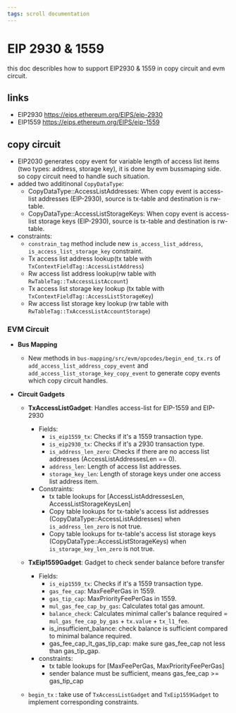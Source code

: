 ```yaml
---
tags: scroll documentation
---
```


# EIP 2930 & 1559
this doc describles how to support EIP2930 & 1559 in copy circuit and evm circuit.
## links
  - EIP2930 https://eips.ethereum.org/EIPS/eip-2930
  - EIP1559 https://eips.ethereum.org/EIPS/eip-1559

## copy circuit
  - EIP2030 generates copy event for variable length of access list items (two types: address, storage key), it is done by evm bussmaping side. so copy circuit need to handle such situation.
  - added two additinonal `CopyDataType`: 
    - CopyDataType::AccessListAddresses:  When copy event is access-list addresses (EIP-2930), source is tx-table and destination is rw-table.
    - CopyDataType::AccessListStorageKeys: When copy event is access-list storage keys (EIP-2930), source is  tx-table and destination is rw-table.
  - constraints: 
    - `constrain_tag` method include new `is_access_list_address`, `is_access_list_storage_key` constraint.
    - Tx access list address lookup(tx table with `TxContextFieldTag::AccessListAddress`)
    - Rw access list address lookup(rw table with `RwTableTag::TxAccessListAccount`)
    - Tx access list storage key lookup (tx table with `TxContextFieldTag::AccessListStorageKey`)
    - Rw access list storage key lookup (rw table with `RwTableTag::TxAccessListAccountStorage`)

### EVM Circuit

- **Bus Mapping**
  - New methods in `bus-mapping/src/evm/opcodes/begin_end_tx.rs` of `add_access_list_address_copy_event` and `add_access_list_storage_key_copy_event` to generate copy events which copy circuit handles.

- **Circuit Gadgets**
  - **TxAccessListGadget**: Handles access-list for EIP-1559 and EIP-2930
    - Fields:
      - `is_eip1559_tx`: Checks if it's a 1559 transaction type.
      - `is_eip2930_tx`: Checks if it's a 2930 transaction type.
      - `is_address_len_zero`: Checks if there are no access list addresses (AccessListAddressesLen == 0).
      - `address_len`: Length of access list addresses.
      - `storage_key_len`: Length of storage keys under one access list address item.
    - Constraints:
      - tx table lookups for [AccessListAddressesLen, AccessListStorageKeysLen]
      - Copy table lookups for tx-table's access list addresses (CopyDataType::AccessListAddresses) when `is_address_len_zero` is not true.
      - Copy table lookups for tx-table's access list storage keys (CopyDataType::AccessListStorageKeys) when `is_storage_key_len_zero` is not true.

  - **TxEip1559Gadget**: Gadget to check sender balance before transfer
    - Fields:
      - `is_eip1559_tx`: Checks if it's a 1559 transaction type.
      - `gas_fee_cap`: MaxFeePerGas in 1559.
      - `gas_tip_cap`: MaxPriorityFeePerGas in 1559.
      - `mul_gas_fee_cap_by_gas`: Calculates total gas amount.
      - `balance_check`: Calculates minimal caller's balance required = `mul_gas_fee_cap_by_gas` + `tx.value` + `tx_l1_fee`.
      - is_insufficient_balance: check balance is sufficient compared to 
      minimal balance required.
      - gas_fee_cap_lt_gas_tip_cap: make sure gas_fee_cap not less than gas_tip_gap.
    - constraints:
      - tx table lookups for [MaxFeePerGas, MaxPriorityFeePerGas]
      - sender balance must be sufficient, means gas_fee_cap >= gas_tip_cap
   - `begin_tx` : take use of `TxAccessListGadget` and `TxEip1559Gadget` to implement corresponding constraints. 
